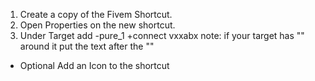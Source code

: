 1. Create a copy of the Fivem Shortcut.
2. Open Properties on the new shortcut.
3. Under Target add  -pure_1 +connect vxxabx
note: if your target has "" around it put the text after the ""

- Optional 
Add an Icon to the shortcut 

